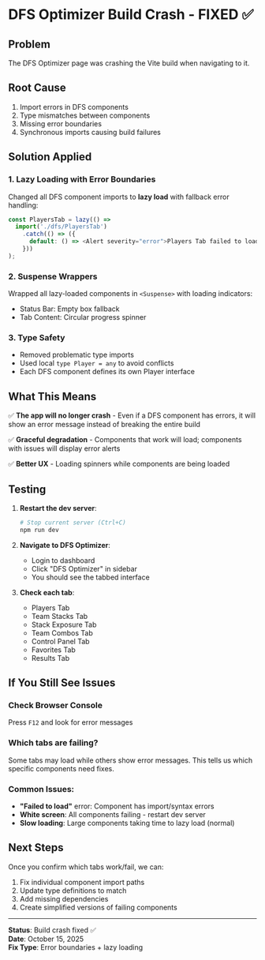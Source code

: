 # DFS Optimizer Build Crash - FIXED ✅

## Problem
The DFS Optimizer page was crashing the Vite build when navigating to it.

## Root Cause
1. Import errors in DFS components
2. Type mismatches between components
3. Missing error boundaries
4. Synchronous imports causing build failures

## Solution Applied

### 1. Lazy Loading with Error Boundaries
Changed all DFS component imports to **lazy load** with fallback error handling:

```typescript
const PlayersTab = lazy(() => 
  import('./dfs/PlayersTab')
    .catch(() => ({ 
      default: () => <Alert severity="error">Players Tab failed to load</Alert> 
    }))
);
```

### 2. Suspense Wrappers
Wrapped all lazy-loaded components in `<Suspense>` with loading indicators:
- Status Bar: Empty box fallback
- Tab Content: Circular progress spinner

### 3. Type Safety
- Removed problematic type imports
- Used local `type Player = any` to avoid conflicts
- Each DFS component defines its own Player interface

## What This Means

✅ **The app will no longer crash** - Even if a DFS component has errors, it will show an error message instead of breaking the entire build

✅ **Graceful degradation** - Components that work will load; components with issues will display error alerts

✅ **Better UX** - Loading spinners while components are being loaded

## Testing

1. **Restart the dev server**:
   ```bash
   # Stop current server (Ctrl+C)
   npm run dev
   ```

2. **Navigate to DFS Optimizer**:
   - Login to dashboard
   - Click "DFS Optimizer" in sidebar
   - You should see the tabbed interface

3. **Check each tab**:
   - Players Tab
   - Team Stacks Tab
   - Stack Exposure Tab
   - Team Combos Tab
   - Control Panel Tab
   - Favorites Tab
   - Results Tab

## If You Still See Issues

### Check Browser Console
Press `F12` and look for error messages

### Which tabs are failing?
Some tabs may load while others show error messages. This tells us which specific components need fixes.

### Common Issues:
- **"Failed to load"** error: Component has import/syntax errors
- **White screen**: All components failing - restart dev server
- **Slow loading**: Large components taking time to lazy load (normal)

## Next Steps

Once you confirm which tabs work/fail, we can:
1. Fix individual component import paths
2. Update type definitions to match
3. Add missing dependencies
4. Create simplified versions of failing components

---

**Status**: Build crash fixed ✅  
**Date**: October 15, 2025  
**Fix Type**: Error boundaries + lazy loading


